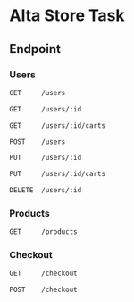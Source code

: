 # Alta Store Task 

## Endpoint
### Users
```bash
GET     /users
```
``` bash
GET     /users/:id
```
``` bash
GET     /users/:id/carts
```
``` bash
POST    /users
```
``` bash
PUT     /users/:id
```
``` bash
PUT     /users/:id/carts
```
``` bash
DELETE  /users/:id
```

### Products
``` bash
GET     /products
```


### Checkout
``` bash
GET     /checkout
```
``` bash
POST    /checkout
```
